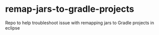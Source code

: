 # remap-jars-to-gradle-projects
Repo to help troubleshoot issue with remapping jars to Gradle projects in eclipse
